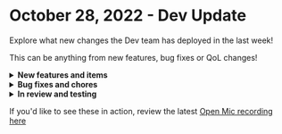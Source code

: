 # October 28, 2022 - Dev Update

Explore what new changes the Dev team has deployed in the last week!

This can be anything from new features, bug fixes or QoL changes!

<details>

<summary><strong>New features and items</strong></summary>

* Role based permission system
* Kaseya BMS integration
* Added jinja filters unidecode and to\_ascii

</details>

<details>

<summary><strong>Bug fixes and chores</strong></summary>

* Fixes for running scripts through nable
* Fix for ninja rmm to update refresh tokens
* Fixed triggers for Datto PSA
* Fixed a problem where setting the workflow timeout shorter than a task timeout prevents the workflow from being saved
* Filter out orgs marked as Deleted from the org matcher for Pax8
* Fixed a problem with forms where hidden fields were not properly hiding in some cases
* Increased the max number of results that can be returned from MS Graph actions
* Fixed a problem connecting to MS SQL server with the database integration
* Integrations section of the dashboard was showing errors when optional fields were missing
* Fixed a problem with the generic http request action where it was sometimes returning Success when receiving non - 200 level responses

</details>

<details>

<summary><strong>In review and testing</strong></summary>

* SonicWall NSM integration
* Fix: Add newer features to export/import so they are included in export data
* Improved formatting for errors coming from our api that might be displayed in result details
* Fix: MS Exchange Online cmdlet proxy errors
* Eager load dynamic options on forms
* SSL support for database connections in the database integration
* Add a rewst action to list integrations for a give org

</details>

If you'd like to see these in action, review the latest [Open Mic recording here](../../roc-open-mics/rewst-open-mics-north-america/2022-roc-open-mics/october-28th-2022-immybot-and-user-offboarding.md)
